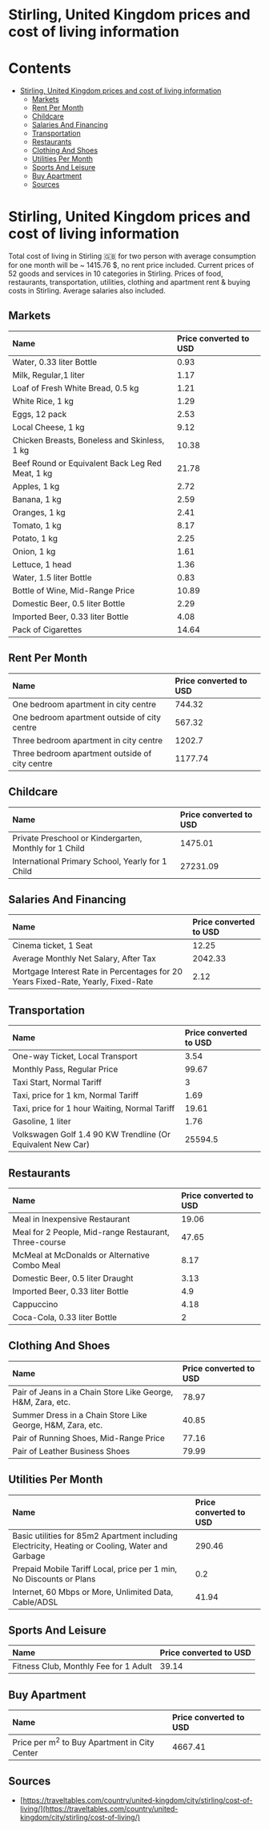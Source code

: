 
Stirling, United Kingdom prices and cost of living information
==============================================================

Contents
========

* [Stirling, United Kingdom prices and cost of living information](#stirling-united-kingdom-prices-and-cost-of-living-information)
	* [Markets](#markets)
	* [Rent Per Month](#rent-per-month)
	* [Childcare](#childcare)
	* [Salaries And Financing](#salaries-and-financing)
	* [Transportation](#transportation)
	* [Restaurants](#restaurants)
	* [Clothing And Shoes](#clothing-and-shoes)
	* [Utilities Per Month](#utilities-per-month)
	* [Sports And Leisure](#sports-and-leisure)
	* [Buy Apartment](#buy-apartment)
	* [Sources](#sources)

# Stirling, United Kingdom prices and cost of living information


Total cost of living in Stirling 🇬🇧 for two person with average consumption for one month will be ~ 1415.76 $, no rent 
price included. Current prices of 52 goods and services in 10 categories  in Stirling. Prices of food, restaurants, 
transportation, utilities, clothing and apartment rent & buying costs in Stirling. Average salaries also included.
## Markets

|Name|Price converted to USD|
| :--- | :--- |
|Water, 0.33 liter Bottle|0.93|
|Milk, Regular,1 liter|1.17|
|Loaf of Fresh White Bread, 0.5 kg|1.21|
|White Rice, 1 kg|1.29|
|Eggs, 12 pack|2.53|
|Local Cheese, 1 kg|9.12|
|Chicken Breasts, Boneless and Skinless, 1 kg|10.38|
|Beef Round or Equivalent Back Leg Red Meat, 1 kg |21.78|
|Apples, 1 kg|2.72|
|Banana, 1 kg|2.59|
|Oranges, 1 kg|2.41|
|Tomato, 1 kg|8.17|
|Potato, 1 kg|2.25|
|Onion, 1 kg|1.61|
|Lettuce, 1 head|1.36|
|Water, 1.5 liter Bottle|0.83|
|Bottle of Wine, Mid-Range Price|10.89|
|Domestic Beer, 0.5 liter Bottle|2.29|
|Imported Beer, 0.33 liter Bottle|4.08|
|Pack of Cigarettes|14.64|
  

## Rent Per Month

|Name|Price converted to USD|
| :--- | :--- |
|One bedroom apartment in city centre|744.32|
|One bedroom apartment outside of city centre|567.32|
|Three bedroom apartment in city centre|1202.7|
|Three bedroom apartment outside of city centre|1177.74|
  

## Childcare

|Name|Price converted to USD|
| :--- | :--- |
|Private Preschool or Kindergarten, Monthly for 1 Child|1475.01|
|International Primary School, Yearly for 1 Child|27231.09|
  

## Salaries And Financing

|Name|Price converted to USD|
| :--- | :--- |
|Cinema ticket, 1 Seat|12.25|
|Average Monthly Net Salary, After Tax|2042.33|
|Mortgage Interest Rate in Percentages for 20 Years Fixed-Rate, Yearly, Fixed-Rate|2.12|
  

## Transportation

|Name|Price converted to USD|
| :--- | :--- |
|One-way Ticket, Local Transport|3.54|
|Monthly Pass, Regular Price|99.67|
|Taxi Start, Normal Tariff|3|
|Taxi, price for 1 km, Normal Tariff|1.69|
|Taxi, price for 1 hour Waiting, Normal Tariff|19.61|
|Gasoline, 1 liter|1.76|
|Volkswagen Golf 1.4 90 KW Trendline (Or Equivalent New Car)|25594.5|
  

## Restaurants

|Name|Price converted to USD|
| :--- | :--- |
|Meal in Inexpensive Restaurant|19.06|
|Meal for 2 People, Mid-range Restaurant, Three-course|47.65|
|McMeal at McDonalds or Alternative Combo Meal|8.17|
|Domestic Beer, 0.5 liter Draught|3.13|
|Imported Beer, 0.33 liter Bottle|4.9|
|Cappuccino|4.18|
|Coca-Cola, 0.33 liter Bottle|2|
  

## Clothing And Shoes

|Name|Price converted to USD|
| :--- | :--- |
|Pair of Jeans in a Chain Store Like George, H&M, Zara, etc.|78.97|
|Summer Dress in a Chain Store Like George, H&M, Zara, etc.|40.85|
|Pair of Running Shoes, Mid-Range Price|77.16|
|Pair of Leather Business Shoes|79.99|
  

## Utilities Per Month

|Name|Price converted to USD|
| :--- | :--- |
|Basic utilities for 85m2 Apartment including Electricity, Heating or Cooling, Water and Garbage|290.46|
|Prepaid Mobile Tariff Local, price per 1 min, No Discounts or Plans|0.2|
|Internet, 60 Mbps or More, Unlimited Data, Cable/ADSL|41.94|
  

## Sports And Leisure

|Name|Price converted to USD|
| :--- | :--- |
|Fitness Club, Monthly Fee for 1 Adult|39.14|
  

## Buy Apartment

|Name|Price converted to USD|
| :--- | :--- |
|Price per m<sup>2</sup> to Buy Apartment in City Center|4667.41|
  

## Sources

- [https://traveltables.com/country/united-kingdom/city/stirling/cost-of-living/](https://traveltables.com/country/united-kingdom/city/stirling/cost-of-living/)
